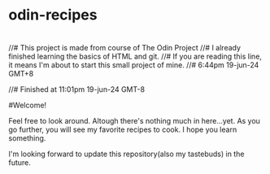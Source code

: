 # odin-recipes
#
//# This project is made from course of  The Odin Project
//# I already finished learning the basics of HTML and git.
//# If you are reading this line, it means I'm about to start this small project of mine.
//# 6:44pm 19-jun-24 GMT+8

//# Finished at 11:01pm 19-jun-24 GMT-8

#Welcome! 

Feel free to look around. Altough there's nothing much in here...yet.
As you go further, you will see my favorite recipes to cook.
I hope you learn something.

I'm looking forward to update this repository(also my tastebuds) in the future.





